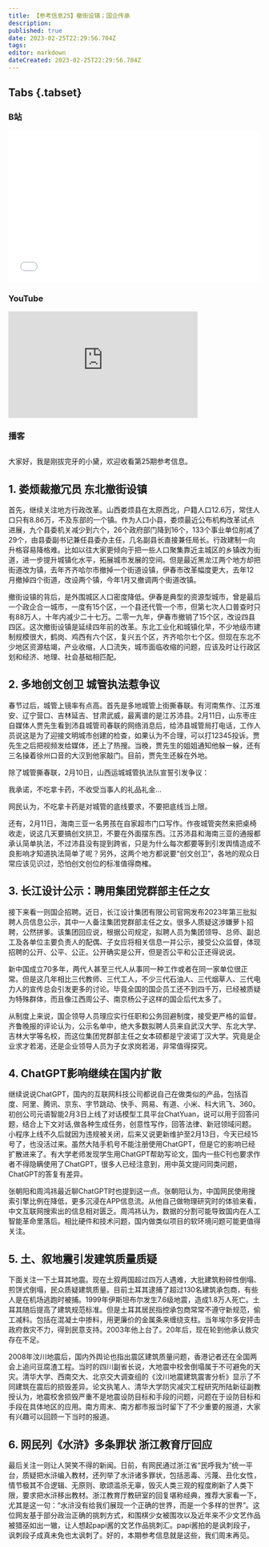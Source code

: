```yaml
---
title: 【参考信息25】撤街设镇；国企传承
description: 
published: true
date: 2023-02-25T22:29:56.704Z
tags: 
editor: markdown
dateCreated: 2023-02-25T22:29:56.704Z
---
```


## Tabs {.tabset}
### B站
<div style="position: relative; padding: 30% 45%;">
<iframe style="position: absolute; width: 100%; height: 100%; left: 0; top: 0;" src="//player.bilibili.com/player.html?&bvid=BV1N54y1P7Vb&page=1&as_wide=1&high_quality=1&danmaku=1" scrolling="no" border="0" frameborder="no" framespacing="0" allowfullscreen="true"></iframe>
</div>

### YouTube
<div style="position: relative; padding-bottom: calc(56.25% * 0.75); /* 16:9 */ width: 75%; height: 0;">
<iframe style="position: absolute; top: 0; left: 0; width: 100%; height: 100%;" src="https://www.youtube-nocookie.com/embed/W5IWeKUYr3M" title="YouTube video player" frameborder="0" allow="accelerometer; autoplay; clipboard-write; encrypted-media; gyroscope; picture-in-picture" allowfullscreen></iframe>
</div>
  
### 播客
<div class="podcast-player"></div>

## 

大家好，我是刚拔完牙的小黛，欢迎收看第25期参考信息。

## 1. 娄烦裁撤冗员 东北撤街设镇

首先，继续关注地方行政改革。山西娄烦县在太原西北，户籍人口12.6万，常住人口只有8.86万，不及东部的一个镇。作为人口小县，娄烦最近公布机构改革试点进展，九个县委机关减少到六个，26个政府部门降到16个，133个事业单位削减了29个，由县委副书记兼任县委办主任，几名副县长直接兼任局长。行政建制一向升格容易降格难。比如以往大家更倾向于把一些人口聚集靠近主城区的乡镇改为街道，进一步提升城镇化水平，拓展城市发展的空间。但是最近黑龙江两个地方却把街道改为镇，去年齐齐哈尔市撤掉一个街道设镇，伊春市改革幅度更大，去年12月撤掉四个街道，改设两个镇，今年1月又撤调两个街道改镇。

撤街设镇的背后，是外围城区人口密度降低。伊春是典型的资源型城市，曾是最后一个政企合一城市，一度有15个区，一个县还代管一个市，但第七次人口普查时只有88万人，十年内减少二十七万。二零一九年，伊春市撤销了15个区，改设四县四区。这次撤街设镇是延续四年前的改革。东北工业化和城镇化早，不少地级市建制规模很大，鹤岗、鸡西有六个区，复兴五个区，齐齐哈尔七个区。但现在东北不少地区资源枯竭，产业收缩，人口流失，城市面临收缩的问题，应该及时让行政区划和经济、地理、社会基础相匹配。

## 2. 多地创文创卫 城管执法惹争议

春节过后，城管上镜率有点高。首先是多地城管上街撕春联。有河南焦作、江苏淮安、辽宁营口、吉林延吉、甘肃武威，最离谱的是江苏沛县。2月11日，山东枣庄自媒体人贾先生看到沛县城管司春联的网络消息后，给沛县城管局打电话，工作人员说这是为了迎接文明城市创建的检查，如果认为不合理，可以打12345投诉。贾先生之后把视频发给媒体，还上了热搜。当晚，贾先生的姐姐通知他躲一躲，还有三名操着徐州口音的大汉到他家敲门。目前，贾先生还躲在外地。

除了城管撕春联，2月10日，山西运城城管执法队宣誓引发争议：

我承诺，不吃拿卡药，不收受当事人的礼品礼金...

网民认为，不吃拿卡药是对城管的底线要求，不要把底线当上限。

还有，2月11日，海南三亚一名男孩在自家超市门口写作。作夜城管突然来把桌椅收走，说这几天要搞创文拱卫，不要在外面摆东西。江苏沛县和海南三亚的通报都承认简单执法，不过沛县没有提到跨省，只是为什么每次都要等到引发舆情造成不良影响才知道执法简单了呢？另外，这两个地方都说要“创文创卫”，各地的观众日常应该见识过，恐怕创文创位的标准值得商榷。

## 3. 长江设计公示：聘用集团党群部主任之女

接下来看一则国企招聘。近日，长江设计集团有限公司官网发布2023年第三批拟聘人员信息公示，其中一人备注集团党群部主任之女。很多人质疑这涉嫌萝卜招聘，公然拼爹。该集团回应说，根据公司规定，拟聘人员为集团领导、总师、副总工及各单位主要负责人的配偶、子女应将相关信息一并公示，接受公众监督，体现招聘的公开、公平、公正。公开确实是公开，但是否公平和公正还得说说。

新中国成立70多年，两代人甚至三代人从事同一种工作或者在同一家单位很正常。但是这几年相比三代教师、三代工人，不少三代石油人、三代烟草人、三代电力人的宣传总会引发更多的讨论。毕竟全国的国企员工还不到四千万，已经被质疑为特殊群体，而且像江西周公子、南京杨公子这样的国企后代太多了。

从制度上来说，国企领导人员理应实行任职和公务回避制度，接受更严格的监督。齐鲁晚报的评论认为，公示名单中，绝大多数拟聘人员来自武汉大学、东北大学、吉林大学等名校，而这位集团党群部主任之女本硕都是宁波诺丁汉大学。究竟是企业求才若渴，还是企业领导人员为子女求岗若渴，非常值得探究。

## 4. ChatGPT影响继续在国内扩散

继续说说ChatGPT，国内的互联网科技公司都说自己在做类似的产品，包括百度、阿里、腾讯、京东、字节跳动、快手、网易、有道、小米、科大讯飞、360。初创公司元语智能2月3日上线了对话模型工具平台ChatYuan，说可以用于回答问题，结合上下文对话,做各种生成任务，创意性写作，回答法律、新冠领域问题。小程序上线不久后就因为违规被关闭，后来又说更新维护至2月13日，今天已经15号了，也没活过来。虽然大陆手机号不能注册使用ChatGPT，但是它的影响已经扩散进来了。有大学老师发现学生用ChatGPT帮助写论文，国内一些C刊也要求作者不得隐瞒使用了ChatGPT，很多人已经注意到，用中英文提问同类问题，ChatGPT的答复有差异。

张朝阳和周鸿祎最近聊ChatGPT时也提到这一点。张朝阳认为，中国网民使用搜索引擎比例在降低，更多沉浸在APP信息流。从他自己做物理研究时的体验来看，中文互联网搜索出的信息相对匮乏。周鸿祎认为，数据的分割可能导致国内在人工智能革命里落后。相比硬件和技术问题，国内做类似项目的软环境问题可能更值得关注。

## 5. 土、叙地震引发建筑质量质疑

下面关注一下土耳其地震。现在土叙两国超过四万人遇难，大批建筑粉碎性倒塌、煎饼式倒塌，民众质疑建筑质量。目前土耳其逮捕了超过130名建筑承包商，有些人是在机场逃跑时被捕。1999年伊斯坦布尔发生7.6级地震，造成1.8万人死亡。土耳其随后提高了建筑规范标准。但是土耳其居民指控承包商常常不遵守新规范，偷工减料。包括在混凝土中掺料，用更廉价的金属条来缠绕支柱。当年埃尔多安抨击政府救灾不力，得到民意支持。2003年他上台了。20年后，现在轮到他承认救灾存在不足。

2008年汶川地震后，国内外舆论也指出震区建筑质量问题，香港记者还在全国两会上追问豆腐渣工程。当时的四川副省长说，大地震中校舍倒塌属于不可避免的天灾。清华大学、西南交大、北京交大调查组的《汶川地震建筑震害分析》显示了不同建筑在震后的损毁差异。论文执笔人、清华大学防灾减灾工程研究所陆新征副教授认为，地震校舍损毁严重不是地震设防目标和手段的问题，问题在于设防目标和手段在具体地区的应用。南方周末、南方都市报当时留下了不少重要的报道，大家有兴趣可以回顾一下当时的报道。

## 6. 网民列《水浒》多条罪状 浙江教育厅回应

最后关注一则让人哭笑不得的新闻。日前，有网民通过浙江省“民呼我为”统一平台，质疑把水浒编入教材，还列举了水浒诸多罪状，包括恶毒、污蔑、丑化女性，情节极其不合逻辑、无原则、歌颂滥杀无辜，毁灭人类三观的程度刷新了人类下限，要求把水浒移出教材。浙江教育厅教研室的回复堪称经典，推荐大家看一下，尤其是这一句：“水浒没有给我们展现一个正确的世界，而是一个多样的世界”。这位网友基于部分政治正确的挑刺方式，和围棋少女被围攻以及近年来不少文艺作品被猎巫如出一辙，让人想起papi酱的文艺作品挑刺汇。papi酱拍的是讽刺段子，讽刺段子成真未免也太讽刺了。好的，本期参考信息就是这些，我们周末再见。
